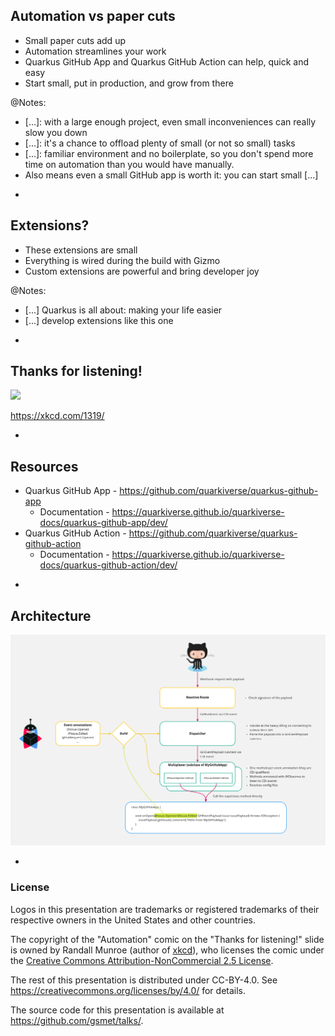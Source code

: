 ## Automation vs paper cuts

* Small paper cuts add up
* Automation streamlines your work
* Quarkus GitHub App and Quarkus GitHub Action can help, quick and easy
* Start small, put in production, and grow from there

@Notes:

* [...]: with a large enough project, even small inconveniences can really slow you down
* [...]: it's a chance to offload plenty of small (or not so small) tasks
* [...]: familiar environment and no boilerplate,
  so you don't spend more time on automation than you would have manually.
* Also means even a small GitHub app is worth it: you can start small [...]

-

## Extensions?

* These extensions are small
* Everything is wired during the build with Gizmo
* Custom extensions are powerful and bring developer joy

@Notes:

* [...] Quarkus is all about: making your life easier
* [...] develop extensions like this one

-

## Thanks for listening!

![](https://imgs.xkcd.com/comics/automation.png)

https://xkcd.com/1319/

-

## Resources

* Quarkus GitHub App - <https://github.com/quarkiverse/quarkus-github-app>
  * Documentation - <https://quarkiverse.github.io/quarkiverse-docs/quarkus-github-app/dev/>
* Quarkus GitHub Action - <https://github.com/quarkiverse/quarkus-github-action>
  * Documentation - <https://quarkiverse.github.io/quarkiverse-docs/quarkus-github-action/dev/>

-

<!-- .element data-visibility="uncounted" -->

## Architecture

![](images/architecture.png)

-

<!-- .element data-visibility="uncounted" -->

### License

Logos in this presentation are trademarks or registered trademarks of their respective owners in the United States and other countries.

The copyright of the "Automation" comic on the "Thanks for listening!" slide is owned by Randall Munroe (author of [xkcd](https://xkcd.com/1319/)),
who licenses the comic under the [Creative Commons Attribution-NonCommercial 2.5 License](https://creativecommons.org/licenses/by-nc/2.5/).

The rest of this presentation is distributed under CC-BY-4.0.
See https://creativecommons.org/licenses/by/4.0/ for details.

The source code for this presentation is available at https://github.com/gsmet/talks/.
